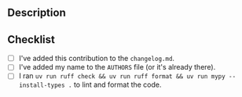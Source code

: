 ## Description
<!--- Describe your changes in detail. -->



## Checklist
<!--- We appreciate your help and want to give you credit. Place an `x` in the boxes below as you complete them. -->
- [ ] I've added this contribution to the `changelog.md`.
- [ ] I've added my name to the `AUTHORS` file (or it's already there).
- [ ] I ran `uv run ruff check && uv run ruff format && uv run mypy --install-types .` to lint and format the code.
